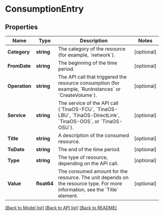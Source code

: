 # ConsumptionEntry

## Properties

Name | Type | Description | Notes
------------ | ------------- | ------------- | -------------
**Category** | **string** | The category of the resource (for example, &#x60;network&#x60;). | [optional] 
**FromDate** | **string** | The beginning of the time period. | [optional] 
**Operation** | **string** | The API call that triggered the resource consumption (for example, &#x60;RunInstances&#x60; or &#x60;CreateVolume&#x60;). | [optional] 
**Service** | **string** | The service of the API call (&#x60;TinaOS-FCU&#x60;, &#x60;TinaOS-LBU&#x60;, &#x60;TinaOS-DirectLink&#x60;, &#x60;TinaOS-OOS&#x60;, or &#x60;TinaOS-OSU&#x60;). | [optional] 
**Title** | **string** | A description of the consumed resource. | [optional] 
**ToDate** | **string** | The end of the time period. | [optional] 
**Type** | **string** | The type of resource, depending on the API call. | [optional] 
**Value** | **float64** | The consumed amount for the resource. The unit depends on the resource type. For more information, see the &#x60;Title&#x60; element. | [optional] 

[[Back to Model list]](../README.md#documentation-for-models) [[Back to API list]](../README.md#documentation-for-api-endpoints) [[Back to README]](../README.md)


